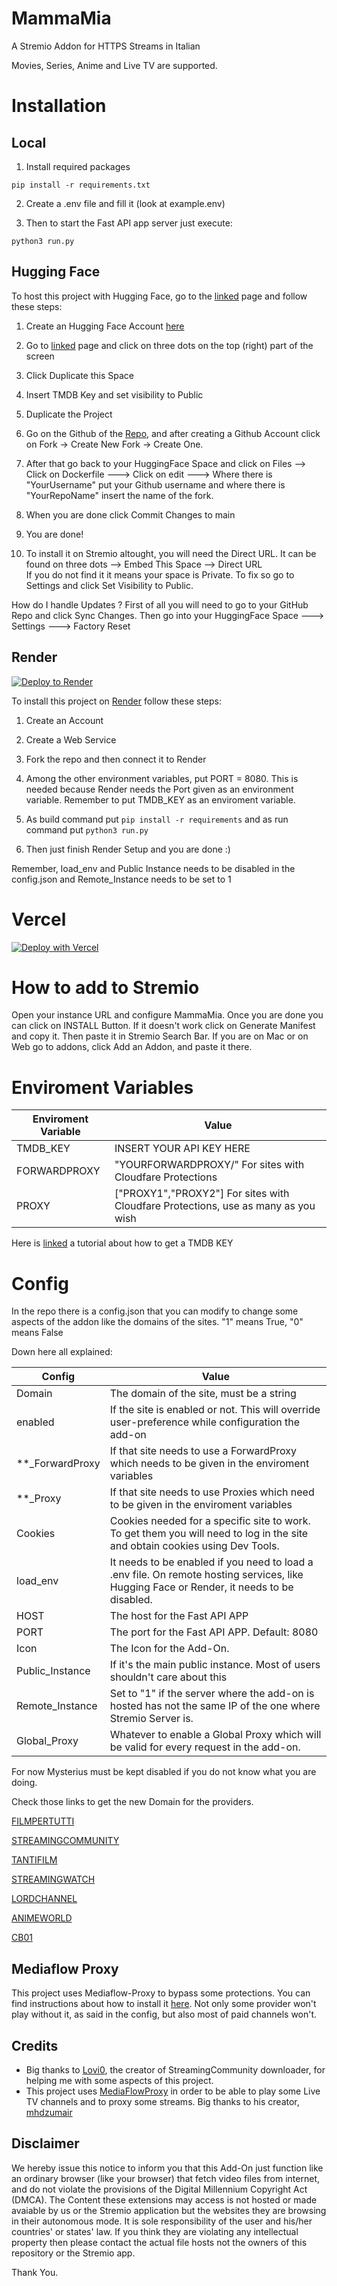 
  

  

# MammaMia

  

  

  

  

A Stremio Addon for  HTTPS Streams in Italian

Movies, Series, Anime and Live TV are supported.

 
  

  

  

  

# Installation

  

  

  

## Local

  

  

  

1. Install required packages

  

  

  

``pip install -r requirements.txt ``

  2. Create a .env file and fill it (look at example.env)

    

  

3. Then to start the Fast API app server just execute:

  

  

``python3 run.py``

  



  

## Hugging Face

  

  

  

To host this project with Hugging Face, go to the [linked](https://huggingface.co/spaces/MammaMia-Urlo/CloneThisSpace/) page and follow these steps:

  

  

  

  

1. Create an Hugging Face Account [here](https://huggingface.co/join)

  

2. Go to [linked](https://huggingface.co/spaces/MammaMia-Urlo/CloneThisSpace) page and click on three dots on the top (right) part of the screen

3. Click Duplicate this Space

4. Insert TMDB Key and set visibility to Public
 
5. Duplicate the Project

6. Go on the Github of the [Repo](https://github.com/UrloMythus/MammaMia/), and after creating a Github Account click on Fork -> Create New Fork -> Create One. 
7. After that go back to your HuggingFace Space and click on Files --> Click on Dockerfile ---> Click on edit ---> Where there is "YourUsername" put your Github username and where there is "YourRepoName" insert the name of the fork.
8. When you are done click Commit Changes to main
  

7. You are done!


  

  

8. To install it on Stremio altought, you will need the Direct URL. It can be found on three dots --> Embed This Space --> Direct URL      
   If you do not find it it means your space is Private. To fix so go to Settings and click Set Visibility to Public. 

 
  

 
How do I handle Updates ? First of all you will need to go to your GitHub Repo and click Sync Changes. Then go into your HuggingFace Space ---> Settings ---> Factory Reset
  

  

  

## Render

[![Deploy to Render](https://render.com/images/deploy-to-render-button.svg)](https://render.com/deploy?repo=https://github.com/UrloMythus/MammaMia)

  

  

To install this project on [Render](https://render.com/) follow these steps:

  

  

  

1. Create an Account

  

  

  

2. Create a Web Service

  

  

  

3. Fork the repo and then connect it to Render

  

  

  

4. Among the other environment variables, put PORT = 8080. This is needed because Render needs the Port given as an environment variable. Remember to put TMDB_KEY as an enviroment variable.

  

  

  

5. As build command put `` pip install -r requirements `` and as run command put ``python3 run.py ``

  

  

  

6. Then just finish Render Setup and you are done :)

  

  

Remember, load_env and Public Instance needs to be disabled in the config.json and Remote_Instance needs to be set to 1

  

  

# Vercel
[![Deploy with Vercel](https://vercel.com/button)](https://vercel.com/new/clone?repository-url=https%3A%2F%2Fgithub.com%2FUrloMythus%2FMammaMia&env=PORT,TMDB_KEY&envDescription=PORT%20(8080)%20and%20API%20KEY%20of%20TMDB&envLink=https%3A%2F%2Fgithub.com%2FUrloMythus%2FMammaMia%2Fblob%2Fmain%2Fexample.env)

  

  

# How to add to Stremio

  

  

  

Open your instance URL and configure MammaMia. Once you are done you can click on INSTALL Button. If it doesn't work click on Generate Manifest and copy it. Then paste it  in Stremio Search Bar. If you are on Mac or on Web go to addons, click Add an Addon, and paste it there.

  

  

  

# Enviroment Variables

  

  

  

  

| Enviroment Variable | Value |
|-------------------------|---|
|TMDB_KEY|INSERT YOUR API KEY HERE|
|FORWARDPROXY| "YOURFORWARDPROXY/"  For sites with Cloudfare Protections|
|PROXY |  ["PROXY1","PROXY2"] For sites with Cloudfare Protections, use as many as you wish|

  

  

Here is [linked](https://www.themoviedb.org/settings/api) a tutorial about how to get a TMDB KEY

  

  

  

# Config

  

  

In the repo there is a config.json that you can modify to change some aspects of the addon like the domains of the sites. "1" means True, "0" means False

Down here all explained:

  

  

| Config | Value |
|-------------------------|---|
| Domain | The domain of the site, must be a string |
|enabled | If the site is enabled or not. This will override user-preference while configuration the add-on|
|**_ForwardProxy|If that site needs to use a ForwardProxy which needs to be given in the enviroment variables
|**_Proxy| If that site needs to use Proxies which need to be given in the enviroment variables
|Cookies| Cookies needed for a specific site to work. To get them you will need to log in the site and obtain cookies using Dev Tools. 
|load_env|It needs to be enabled if you need to load a .env file. On remote hosting services, like Hugging Face or Render, it needs to be disabled. |
|HOST| The host for the Fast API APP|
|PORT| The port for the Fast API APP. Default: 8080 |
|Icon| The Icon for the Add-On.|
|Public_Instance| If it's the main public instance. Most of users shouldn't care about this|
|Remote_Instance| Set to  "1" if the server where the add-on is hosted has not the same IP of the  one where Stremio Server is.|
|Global_Proxy| Whatever to enable a Global Proxy which will be valid for every request in the add-on.
  

For now Mysterius must be kept disabled if you do not know what you are doing.
  

Check those links to get the new Domain for the providers.

  

[FILMPERTUTTI](https://filmpertuttiiii.nuovo.live/)

  

[STREAMINGCOMMUNITY](https://t.me/+jlXmmprhtakxYWJh)

  

[TANTIFILM](https://tantinuovo.com/tantifilm-nuovo-indirizzo/)

  

[STREAMINGWATCH](https://t.me/streamingwatch)

  

[LORDCHANNEL](https://t.me/+5MQwrb3eqb81NGI0)

  

[ANIMEWORLD](https://t.me/AnimeWorldITA2)

[CB01](https://cb01official.community/)

## Mediaflow Proxy

This project uses Mediaflow-Proxy to bypass some protections. You can find instructions about how to install it [here](https://github.com/mhdzumair/mediaflow-proxy/).
Not only some provider won't play without it, as said in the config, but also most of paid channels won't. 

## Credits

 - Big thanks to [Lovi0](https://github.com/Lovi-0), the creator of StreamingCommunity downloader, for helping me with some aspects of this project.
 - This project uses [MediaFlowProxy](https://github.com/mhdzumair/mediaflow-proxy/) in order to be able to play some Live TV channels and to proxy some streams. Big thanks to his creator, [mhdzumair](https://github.com/mhdzumair)

## Disclaimer

We hereby issue this notice to inform you that this Add-On just function like an ordinary browser (like your browser) that fetch video files from internet, and do not violate the provisions of the Digital Millennium Copyright Act (DMCA). The Content these extensions may access is not hosted  or made avaiable by us or the Stremio application but the websites they are browsing in their autonomous mode. It is sole responsibility of the user and his/her countries' or states' law. If you think they are violating any intellectual property then please contact the actual file hosts not the owners of this repository or the Stremio app.

Thank You.


